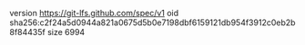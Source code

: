version https://git-lfs.github.com/spec/v1
oid sha256:c2f24a5d0944a821a0675d5b0e7198dbf6159121db954f3912c0eb2b8f84435f
size 6994
